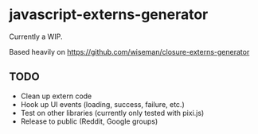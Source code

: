 # javascript-externs-generator
Currently a WIP.

Based heavily on https://github.com/wiseman/closure-externs-generator

## TODO
* Clean up extern code
* Hook up UI events (loading, success, failure, etc.)
* Test on other libraries (currently only tested with pixi.js)
* Release to public (Reddit, Google groups)
